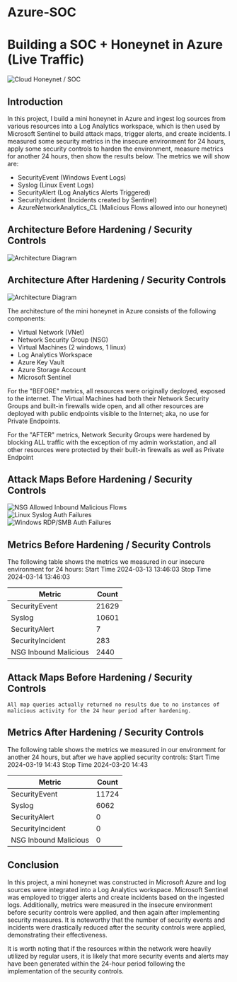 # Azure-SOC

# Building a SOC + Honeynet in Azure (Live Traffic)
![Cloud Honeynet / SOC](https://i.imgur.com/XbM3Oqn.jpeg)

## Introduction

In this project, I build a mini honeynet in Azure and ingest log sources from various resources into a Log Analytics workspace, which is then used by Microsoft Sentinel to build attack maps, trigger alerts, and create incidents. I measured some security metrics in the insecure environment for 24 hours, apply some security controls to harden the environment, measure metrics for another 24 hours, then show the results below. The metrics we will show are:

- SecurityEvent (Windows Event Logs)
- Syslog (Linux Event Logs)
- SecurityAlert (Log Analytics Alerts Triggered)
- SecurityIncident (Incidents created by Sentinel)
- AzureNetworkAnalytics_CL (Malicious Flows allowed into our honeynet)

## Architecture Before Hardening / Security Controls
![Architecture Diagram](https://i.imgur.com/VmIzVvX.jpeg)

## Architecture After Hardening / Security Controls
![Architecture Diagram](https://i.imgur.com/VHv7BN1.jpeg)

The architecture of the mini honeynet in Azure consists of the following components:

- Virtual Network (VNet)
- Network Security Group (NSG)
- Virtual Machines (2 windows, 1 linux)
- Log Analytics Workspace
- Azure Key Vault
- Azure Storage Account
- Microsoft Sentinel

For the "BEFORE" metrics, all resources were originally deployed, exposed to the internet. The Virtual Machines had both their Network Security Groups and built-in firewalls wide open, and all other resources are deployed with public endpoints visible to the Internet; aka, no use for Private Endpoints.

For the "AFTER" metrics, Network Security Groups were hardened by blocking ALL traffic with the exception of my admin workstation, and all other resources were protected by their built-in firewalls as well as Private Endpoint

## Attack Maps Before Hardening / Security Controls
![NSG Allowed Inbound Malicious Flows](https://i.imgur.com/p92SmrD.png)<br>
![Linux Syslog Auth Failures](https://i.imgur.com/z17dxla.png)<br>
![Windows RDP/SMB Auth Failures](https://i.imgur.com/q7Q1aZa.png)<br>

## Metrics Before Hardening / Security Controls

The following table shows the metrics we measured in our insecure environment for 24 hours:
Start Time 2024-03-13 13:46:03
Stop Time 2024-03-14 13:46:03

| Metric                   | Count
| ------------------------ | -----
| SecurityEvent            | 21629
| Syslog                   | 10601
| SecurityAlert            | 7
| SecurityIncident         | 283
| NSG Inbound Malicious    | 2440

## Attack Maps Before Hardening / Security Controls

```All map queries actually returned no results due to no instances of malicious activity for the 24 hour period after hardening.```

## Metrics After Hardening / Security Controls

The following table shows the metrics we measured in our environment for another 24 hours, but after we have applied security controls:
Start Time 2024-03-19 14:43
Stop Time	2024-03-20 14:43

| Metric                   | Count
| ------------------------ | -----
| SecurityEvent            | 11724
| Syslog                   | 6062
| SecurityAlert            | 0
| SecurityIncident         | 0
| NSG Inbound Malicious    | 0

## Conclusion

In this project, a mini honeynet was constructed in Microsoft Azure and log sources were integrated into a Log Analytics workspace. Microsoft Sentinel was employed to trigger alerts and create incidents based on the ingested logs. Additionally, metrics were measured in the insecure environment before security controls were applied, and then again after implementing security measures. It is noteworthy that the number of security events and incidents were drastically reduced after the security controls were applied, demonstrating their effectiveness.

It is worth noting that if the resources within the network were heavily utilized by regular users, it is likely that more security events and alerts may have been generated within the 24-hour period following the implementation of the security controls.

